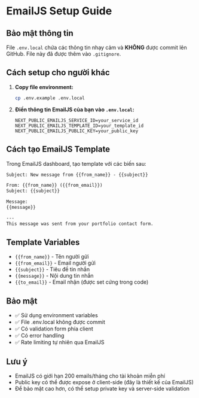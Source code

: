 # EmailJS Setup Guide

## Bảo mật thông tin

File `.env.local` chứa các thông tin nhạy cảm và **KHÔNG** được commit lên GitHub. File này đã được thêm vào `.gitignore`.

## Cách setup cho người khác

1. **Copy file environment:**
   ```bash
   cp .env.example .env.local
   ```

2. **Điền thông tin EmailJS của bạn vào `.env.local`:**
   ```env
   NEXT_PUBLIC_EMAILJS_SERVICE_ID=your_service_id
   NEXT_PUBLIC_EMAILJS_TEMPLATE_ID=your_template_id  
   NEXT_PUBLIC_EMAILJS_PUBLIC_KEY=your_public_key
   ```

## Cách tạo EmailJS Template

Trong EmailJS dashboard, tạo template với các biến sau:

```html
Subject: New message from {{from_name}} - {{subject}}

From: {{from_name}} ({{from_email}})
Subject: {{subject}}

Message:
{{message}}

---
This message was sent from your portfolio contact form.
```

## Template Variables

- `{{from_name}}` - Tên người gửi
- `{{from_email}}` - Email người gửi  
- `{{subject}}` - Tiêu đề tin nhắn
- `{{message}}` - Nội dung tin nhắn
- `{{to_email}}` - Email nhận (được set cứng trong code)

## Bảo mật

- ✅ Sử dụng environment variables
- ✅ File .env.local không được commit
- ✅ Có validation form phía client
- ✅ Có error handling
- ✅ Rate limiting tự nhiên qua EmailJS

## Lưu ý

- EmailJS có giới hạn 200 emails/tháng cho tài khoản miễn phí
- Public key có thể được expose ở client-side (đây là thiết kế của EmailJS)
- Để bảo mật cao hơn, có thể setup private key và server-side validation